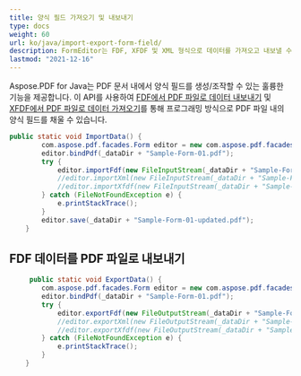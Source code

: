 ```yaml
---
title: 양식 필드 가져오기 및 내보내기
type: docs
weight: 60
url: ko/java/import-export-form-field/
description: FormEditor는 FDF, XFDF 및 XML 형식으로 데이터를 가져오고 내보낼 수 있습니다.
lastmod: "2021-12-16"
---
```


Aspose.PDF for Java는 PDF 문서 내에서 양식 필드를 생성/조작할 수 있는 훌륭한 기능을 제공합니다. 이 API를 사용하여 [FDF에서 PDF 파일로 데이터 내보내기](/pdf/java/export-data-into-a-pdf-file-facades/) 및 [XFDF에서 PDF 파일로 데이터 가져오기](/pdf/java/import-data-into-a-pdf-file-facades/)를 통해 프로그래밍 방식으로 PDF 파일 내의 양식 필드를 채울 수 있습니다.

```java
public static void ImportData() {
        com.aspose.pdf.facades.Form editor = new com.aspose.pdf.facades.Form();
        editor.bindPdf(_dataDir + "Sample-Form-01.pdf");
        try {
            editor.importFdf(new FileInputStream(_dataDir + "Sample-Form-01-upd.fdf"));
            //editor.importXml(new FileInputStream(_dataDir + "Sample-Form-01-upd.xml"));
            //editor.importXfdf(new FileInputStream(_dataDir + "Sample-Form-01-upd.xfdf"));
        } catch (FileNotFoundException e) {
            e.printStackTrace();
        }
        editor.save(_dataDir + "Sample-Form-01-updated.pdf");
    }
```


## FDF 데이터를 PDF 파일로 내보내기

```java
     public static void ExportData() {
        com.aspose.pdf.facades.Form editor = new com.aspose.pdf.facades.Form();
        editor.bindPdf(_dataDir + "Sample-Form-01.pdf");
        try {
            editor.exportFdf(new FileOutputStream(_dataDir + "Sample-Form-01-mod.fdf"));
            //editor.exportXml(new FileOutputStream(_dataDir + "Sample-Form-01-mod.xml"));
            //editor.exportXfdf(new FileOutputStream(_dataDir + "Sample-Form-01-mod.xfdf"));
        } catch (FileNotFoundException e) {
            e.printStackTrace();
        }
    }
```